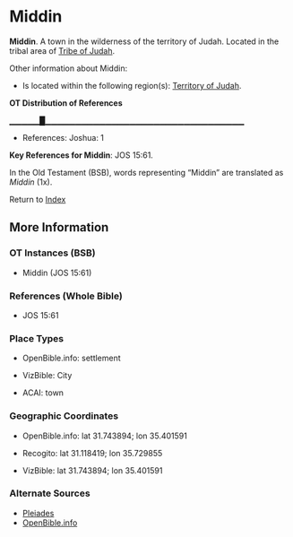 # Middin
**Middin**. 
A town in the wilderness of the territory of Judah. 
Located in the tribal area of [Tribe of Judah](../../../groups/md/acai/Judah.md). 




Other information about Middin:


* Is located within the following region(s): 
[Territory of Judah](TerritoryOfJudah.md). 


**OT Distribution of References**

▁▁▁▁▁█▁▁▁▁▁▁▁▁▁▁▁▁▁▁▁▁▁▁▁▁▁▁▁▁▁▁▁▁▁▁▁▁▁
* References: Joshua: 1



**Key References for Middin**: 
JOS 15:61. 


In the Old Testament (BSB), words representing “Middin” are translated as 
*Middin* (1x). 




Return to [Index](00-Index.md)

## More Information

### OT Instances (BSB)

* Middin (JOS 15:61)



### References (Whole Bible)

* JOS 15:61


### Place Types

* OpenBible.info: settlement

* VizBible: City

* ACAI: town



### Geographic Coordinates

* OpenBible.info: lat 31.743894; lon 35.401591

* Recogito: lat 31.118419; lon 35.729855

* VizBible: lat 31.743894; lon 35.401591



### Alternate Sources

* [Pleiades](http://pleiades.stoa.org/places/697708)
* [OpenBible.info](https://www.openbible.info/geo/ancient/aec139c)



